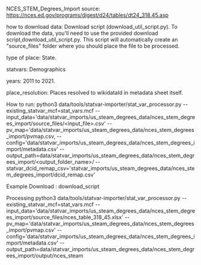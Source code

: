 NCES_STEM_Degrees_Import
source: https://nces.ed.gov/programs/digest/d24/tables/dt24_318.45.asp

how to download data: Download script (download_util_script.py). To download the data, you'll need to use the provided download script,download_util_script.py. This script will automatically create an "source_files" folder where you should place the file to be processed. 

type of place: State.

statvars: Demographics

years: 2011 to 2021.

place_resolution: Places resolved to wikidataId in metadata sheet itself.

How to run:
python3 data/tools/statvar-importer/stat_var_processor.py  --existing_statvar_mcf=stat_vars.mcf --input_data='data/statvar_imports/us_steam_degrees_data/nces_stem_degrees_import/source_files/<input_file>.csv' --pv_map='data/statvar_imports/us_steam_degrees_data/nces_stem_degrees_import/pvmap.csv,
--config='data/statvar_imports/us_steam_degrees_data/nces_stem_degrees_import/metadata.csv' --output_path=data/statvar_imports/us_steam_degrees_data/nces_stem_degrees_import/<output_folder_name>/<filename> --statvar_dcid_remap_csv='statvar_imports/us_steam_degrees_data/nces_stem_degrees_import/dcid_remap.csv'

Example
Download :
download_script

Processing
python3 data/tools/statvar-importer/stat_var_processor.py  --existing_statvar_mcf=stat_vars.mcf --input_data='data/statvar_imports/us_steam_degrees_data/nces_stem_degrees_import/source_files/nces_table_318_45.xlsx' --pv_map='data/statvar_imports/us_steam_degrees_data/nces_stem_degrees_import/pvmap.csv' --config='data/statvar_imports/us_steam_degrees_data/nces_stem_degrees_import/metadata.csv' --output_path=data/statvar_imports/us_steam_degrees_data/nces_stem_degrees_import/output/nces_steam



